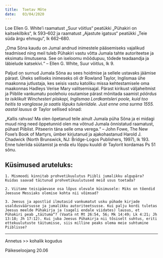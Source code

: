```yaml
---
title:  Toetav Mõte
date:   03/04/2020
---
```


Loe Ellen G. White’i raamatust „Suur võitlus“ peatükki „Pühakiri on kaitsekilbiks“, lk 593–602 ja raamatust „Ajastute igatsus“ peatükki „Teie süda ärgu ehmugu“, lk 662–680.

„Oma Sõna kaudu on Jumal andnud inimestele pääsemiseks vajalikud teadmised ning meil tuleb Pühakiri vastu võtta Jumala tahte autoriteetse ja eksimatu ilmutusena. See on iseloomu mõõdupuu, tõdede teadaandja ja läbielude katsekivi.“ – Ellen G. White, Suur võitlus, lk 9.

Paljud on surnud Jumala Sõna au sees hoidmise ja sellele ustavaks jäämise pärast. Üheks selliseks inimeseks oli dr Rowland Taylor, Inglismaa ühe maakonna jutlustaja, kes seisis vastu katoliku missa kehtestamisele oma maakonnas Hadleys Verise Mary valitsemisajal. Pärast kirikust väljaheitmist ja Piiblile vankumatu poolehoiu osutamise pärast mõnitada saamist _pöördus ta isiklikult Winchesteri piiskopi, Inglismaa Lordkantsleri poole, kuid too heitis ta vanglasse ja saatis lõpuks tuleriidale. Just enne oma surma 1555. aastal lausus_ dr Taylor sellised sõnad:

„Kallis rahvas! Ma olen õpetanud teile ainult Jumala püha Sõna ja ei midagi muud ning need õppetunnid olen ma võtnud Jumala õnnistatud raamatust, pühast Piiblist. Pitseerin täna selle oma verega.“ – John Fowe, The New Foxe’s Book of Martyrs, ümber kirjutanud ja ajakohastanud Harold J. Chadwick (North Brunswick, NJ: Bridge-Logos Publishers, 1997), lk 193. Enne tuleriida süütamist ja enda elu lõppu kuuldi dr Taylorit kordamas Ps 51 sõnu.

## Küsimused aruteluks:

`1. Mismoodi kinnitab prohvetikuulutus Piibli jumalikku algupära? Kuidas saavad täitunud prohvetikuulutused meid usus toetada?`

`2. Viitame teisipäevase osa lõpus olevale küsimusele: Miks on tõendid Jeesuse Messiaks olemise kohta nii võimsad?`

`3. Jeesus ja apostlid ilmutasid vankumatut usku pühade kirjade usaldusväärsusse ja jumalikku autoriteetsusse. Kui palju kordi tuletas Jeesus meelde Pühakirja ja (sageli endale viidates) lausus, et Pühakiri peab „täituma“? (Vaata nt Mt 26:54, 56; Mk 14:49; Lk 4:21; Jh 13:18; Jh 17:12). Kui juba Jeesus Pühakirja nii tõsiselt suhtus, eriti ettekuulutuste täitumisse, siis milline peaks olema meie suhtumine Piiblisse?`

---

Annetus >> kohalik kogudus

Päikeseloojang 20.06
